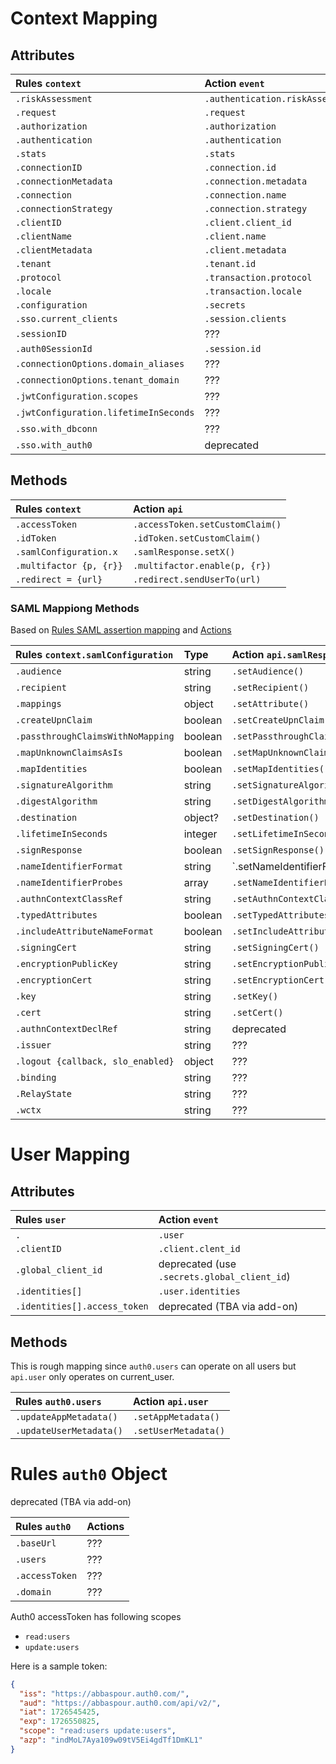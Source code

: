 # Context Mapping

## Attributes

| Rules `context`                       | Action `event`                   | 
|:--------------------------------------|:---------------------------------|
| `.riskAssessment`                     | `.authentication.riskAssessment` | 
| `.request`                            | `.request`                       | 
| `.authorization`                      | `.authorization`                 | 
| `.authentication`                     | `.authentication`                | 
| `.stats`                              | `.stats`                         | 
| `.connectionID`                       | `.connection.id`                 | 
| `.connectionMetadata`                 | `.connection.metadata`           | 
| `.connection`                         | `.connection.name`               | 
| `.connectionStrategy`                 | `.connection.strategy`           | 
| `.clientID`                           | `.client.client_id`              | 
| `.clientName`                         | `.client.name`                   | 
| `.clientMetadata`                     | `.client.metadata`               | 
| `.tenant`                             | `.tenant.id`                     | 
| `.protocol`                           | `.transaction.protocol`          |            
| `.locale`                             | `.transaction.locale`            | 
| `.configuration`                      | `.secrets`                       | 
| `.sso.current_clients`                | `.session.clients`               | 
| `.sessionID`                          | ???                              | 
| `.auth0SessionId`                     | `.session.id`                    | 
| `.connectionOptions.domain_aliases`   | ???                              | 
| `.connectionOptions.tenant_domain`    | ???                              | 
| `.jwtConfiguration.scopes`            | ???                              | 
| `.jwtConfiguration.lifetimeInSeconds` | ???                              | 
| `.sso.with_dbconn`                    | ???                              | 
| `.sso.with_auth0`                     | deprecated                       | 

## Methods

| Rules `context`         | Action `api`                    | 
|:------------------------|:--------------------------------|
| `.accessToken`          | `.accessToken.setCustomClaim()` | 
| `.idToken`              | `.idToken.setCustomClaim()`     | 
| `.samlConfiguration.x`  | `.samlResponse.setX()`          | 
| `.multifactor {p, {r}}` | `.multifactor.enable(p, {r})`   |  
| `.redirect = {url}`     | `.redirect.sendUserTo(url)`     | 

### SAML Mappiong Methods

Based
on [Rules SAML assertion mapping](https://auth0.com/docs/authenticate/protocols/saml/saml-configuration/customize-saml-assertions)
and
[Actions](https://auth0.com/docs/customize/actions/flows-and-triggers/login-flow/api-object)

| Rules `context.samlConfiguration` | Type    | Action `api.samlResponse`              |
|:----------------------------------|:--------|:---------------------------------------|
| `.audience`                       | string  | `.setAudience()`                       | 
| `.recipient`                      | string  | `.setRecipient()`                      | 
| `.mappings`                       | object  | `.setAttribute()`                      | 
| `.createUpnClaim`                 | boolean | `.setCreateUpnClaim()`                 | 
| `.passthroughClaimsWithNoMapping` | boolean | `.setPassthroughClaimsWithNoMapping()` | 
| `.mapUnknownClaimsAsIs`           | boolean | `.setMapUnknownClaimsAsIs()`           | 
| `.mapIdentities`                  | boolean | `.setMapIdentities()`                  | 
| `.signatureAlgorithm`             | string  | `.setSignatureAlgorithm()`             | 
| `.digestAlgorithm`                | string  | `.setDigestAlgorithm()`                | 
| `.destination`                    | object? | `.setDestination()`                    | 
| `.lifetimeInSeconds`              | integer | `.setLifetimeInSeconds()`              | 
| `.signResponse`                   | boolean | `.setSignResponse()`                   | 
| `.nameIdentifierFormat`           | string  | `.setNameIdentifierFormat()            | 
| `.nameIdentifierProbes`           | array   | `.setNameIdentifierProbes()`           | 
| `.authnContextClassRef`           | string  | `.setAuthnContextClassRef()`           | 
| `.typedAttributes`                | boolean | `.setTypedAttributes()`                | 
| `.includeAttributeNameFormat`     | boolean | `.setIncludeAttributeNameFormat()`     | 
| `.signingCert`                    | string  | `.setSigningCert()`                    |  
| `.encryptionPublicKey`            | string  | `.setEncryptionPublicKey()`            |  
| `.encryptionCert`                 | string  | `.setEncryptionCert()`                 |  
| `.key`                            | string  | `.setKey()`                            |  
| `.cert`                           | string  | `.setCert()`                           |  
| `.authnContextDeclRef`            | string  | deprecated                             | 
| `.issuer`                         | string  | ???                                    | 
| `.logout {callback, slo_enabled}` | object  | ???                                    | 
| `.binding`                        | string  | ???                                    | 
| `.RelayState`                     | string  | ???                                    |
| `.wctx`                           | string  | ???                                    | 

# User Mapping

## Attributes

| Rules `user`                 | Action `event`                               |         
|:-----------------------------|:---------------------------------------------|
| `.`                          | `.user`                                      |                     
| `.clientID`                  | `.client.clent_id`                           | 
| `.global_client_id`          | deprecated (use `.secrets.global_client_id`) | 
| `.identities[]`              | `.user.identities`                           | 
| `.identities[].access_token` | deprecated (TBA via add-on)                  | 

## Methods

This is rough mapping since `auth0.users` can operate on all users but `api.user` only operates on current_user.

| Rules `auth0.users`     | Action `api.user`    | 
|:------------------------|:---------------------|
| `.updateAppMetadata()`  | `.setAppMetadata()`  | 
| `.updateUserMetadata()` | `.setUserMetadata()` | 

# Rules `auth0` Object

deprecated (TBA via add-on)

| Rules `auth0`  | Actions | 
|:---------------|:--------|
| `.baseUrl`     | ???     | 
| `.users`       | ???     | 
| `.accessToken` | ???     | 
| `.domain`      | ???     | 

Auth0 accessToken has following scopes

* `read:users`
* `update:users`

Here is a sample token:

```json
{
  "iss": "https://abbaspour.auth0.com/",
  "aud": "https://abbaspour.auth0.com/api/v2/",
  "iat": 1726545425,
  "exp": 1726550825,
  "scope": "read:users update:users",
  "azp": "indMoL7Aya109w09tV5Ei4gdTf1DmKL1"
}
```